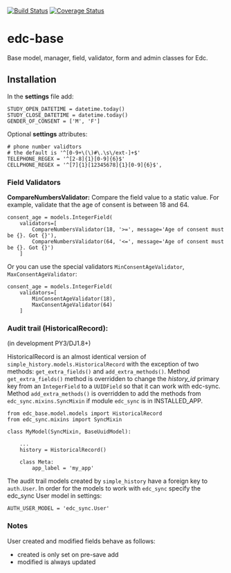 [![Build Status](https://travis-ci.org/botswana-harvard/edc-base.svg?branch=develop)](https://travis-ci.org/botswana-harvard/edc-base)
[![Coverage Status](https://coveralls.io/repos/botswana-harvard/edc-base/badge.svg?branch=develop&service=github)](https://coveralls.io/github/botswana-harvard/edc-base?branch=develop)
# edc-base

Base model, manager, field, validator, form and admin classes for Edc. 


Installation
------------

In the __settings__ file add:

	STUDY_OPEN_DATETIME = datetime.today()
	STUDY_CLOSE_DATETIME = datetime.today()
	GENDER_OF_CONSENT = ['M', 'F']

Optional __settings__ attributes:

	# phone number validtors
	# the default is '^[0-9+\(\)#\.\s\/ext-]+$'
	TELEPHONE_REGEX = '^[2-8]{1}[0-9]{6}$'
	CELLPHONE_REGEX = '^[7]{1}[12345678]{1}[0-9]{6}$',
	

### Field Validators

__CompareNumbersValidator:__ Compare the field value to a static value. For example, validate that the
age of consent is between 18 and 64. 

	consent_age = models.IntegerField(
	    validators=[
	        CompareNumbersValidator(18, '>=', message='Age of consent must be {}. Got {}'),
	        CompareNumbersValidator(64, '<=', message='Age of consent must be {}. Got {}')
	    ]

Or you can use the special validators `MinConsentAgeValidator`, `MaxConsentAgeValidator`:

	consent_age = models.IntegerField(
	    validators=[
	        MinConsentAgeValidator(18),
	        MaxConsentAgeValidator(64)
	    ]

### Audit trail (HistoricalRecord):

(in development PY3/DJ1.8+)

HistoricalRecord is an almost identical version of `simple_history.models.HistoricalRecord`
with the exception of two methods:  `get_extra_fields()` and `add_extra_methods()`. Method 
`get_extra_fields()` method is overridden to change the *history_id* primary key from an 
`IntegerField` to a `UUIDField` so that it can work with edc-sync. Method `add_extra_methods()`
is overridden to add the methods from `edc_sync.mixins.SyncMixin` if module `edc_sync` is 
in INSTALLED_APP.


    from edc_base.model.models import HistoricalRecord
    from edc_sync.mixins import SyncMixin
    
    class MyModel(SyncMixin, BaseUuidModel):
        
        ...
        history = HistoricalRecord()
        
        class Meta:
            app_label = 'my_app'    

The audit trail models created by `simple_history` have a foreign key to `auth.User`.
In order for the models to work with `edc_sync` specify the edc_sync User model in settings:
    
    AUTH_USER_MODEL = 'edc_sync.User' 


### Notes

User created and modified fields behave as follows:
* created is only set on pre-save add
* modified is always updated
